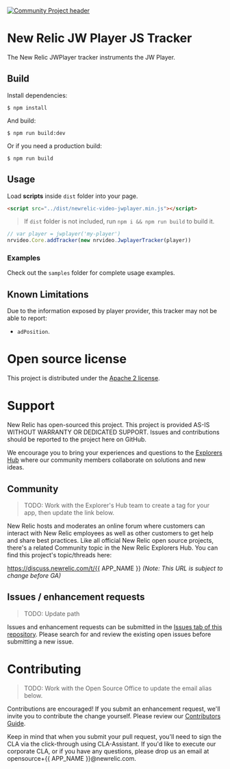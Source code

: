 [![Community Project header](https://github.com/newrelic/open-source-office/raw/master/examples/categories/images/Community_Project.png)](https://github.com/newrelic/open-source-office/blob/master/examples/categories/index.md#community-project)

# New Relic JW Player JS Tracker


The New Relic JWPlayer tracker instruments the JW Player.

## Build

Install dependencies:

```
$ npm install
```

And build:

```
$ npm run build:dev
```

Or if you need a production build:

```
$ npm run build
```

## Usage
Load **scripts** inside `dist` folder into your page.
```html
<script src="../dist/newrelic-video-jwplayer.min.js"></script>
```

> If `dist` folder is not included, run `npm i && npm run build` to build it.

```javascript
// var player = jwplayer('my-player')
nrvideo.Core.addTracker(new nrvideo.JwplayerTracker(player))
```

### Examples

Check out the `samples` folder for complete usage examples.

## Known Limitations
Due to the information exposed by player provider, this tracker may not be able to report:
- `adPosition`.

# Open source license

This project is distributed under the [Apache 2 license](LICENSE).

# Support

New Relic has open-sourced this project. This project is provided AS-IS WITHOUT WARRANTY OR DEDICATED SUPPORT. Issues and contributions should be reported to the project here on GitHub.

We encourage you to bring your experiences and questions to the [Explorers Hub](https://discuss.newrelic.com) where our community members collaborate on solutions and new ideas.

## Community

> TODO: Work with the Explorer's Hub team to create a tag for your app, then update the link below.

New Relic hosts and moderates an online forum where customers can interact with New Relic employees as well as other customers to get help and share best practices. Like all official New Relic open source projects, there's a related Community topic in the New Relic Explorers Hub. You can find this project's topic/threads here:

https://discuss.newrelic.com/t/{{ APP_NAME }}
*(Note: This URL is subject to change before GA)*

## Issues / enhancement requests

> TODO: Update path

Issues and enhancement requests can be submitted in the [Issues tab of this repository](../../issues). Please search for and review the existing open issues before submitting a new issue.

# Contributing

> TODO: Work with the Open Source Office to update the email alias below.

Contributions are encouraged! If you submit an enhancement request, we'll invite you to contribute the change yourself. Please review our [Contributors Guide](CONTRIBUTING.md).

Keep in mind that when you submit your pull request, you'll need to sign the CLA via the click-through using CLA-Assistant. If you'd like to execute our corporate CLA, or if you have any questions, please drop us an email at opensource+{{ APP_NAME }}@newrelic.com.

